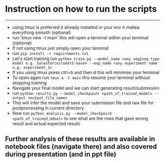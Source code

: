 # Instruction on how to run the scripts
-----------------
* using tmux is preferred it already installed in your env it makea everything smooth (optional)
* run 'tmux new -t main' this will open a terminal within your terminal (optional)
* If not using tmux just simply open your terminal 
* run `pip install -r requirnments.txt`
* Let's start training run `python train.py --model_name <any seq2seq type model e.g. Salesforce/codet5-base> --exp_name <any experiment name e.g. experiment_1>`
* If you using tmux press ctrl+b and then d this will minimise your terminal
* To open again run `tmux a -t main` this resume your terminal without stopping training
* Navigate your final model and we can start generating result/submission
* run `python results.py --model_checkpoint <path_of_trained_model> --output <output_file_name>`
* This will infer the model and save your submission file and raw file for postprocessing in current directory
* Now run `python analysis.py --model_checkpoint <path_of_trained_mdoel>` to see what are the rows that gave wrong result and actual expected result/

## Further analysis of these results are available in notebook files (navigate there) and also covered during presentation (and in ppt file)